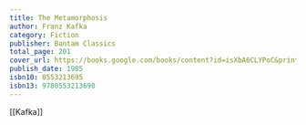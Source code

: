 ```yaml
---
title: The Metamorphosis
author: Franz Kafka
category: Fiction
publisher: Bantam Classics
total_page: 201
cover_url: https://books.google.com/books/content?id=isXbA6CLYPoC&printsec=frontcover&img=1&zoom=1&source=gbs_api
publish_date: 1985
isbn10: 0553213695
isbn13: 9780553213690
---
```


[[Kafka]]
